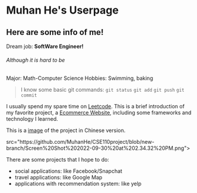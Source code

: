 # Muhan He's Userpage
## Here are some info of me!
Dream job: **SoftWare Engineer!**
###### Although it is hard to be
Major: Math-Computer Science
Hobbies: Swimming, baking

> I know some basic git commands:
`git status`
`git add`
`git push`
`git commit`

I usually spend my spare time on [Leetcode](https://leetcode.com).
This is a brief introduction of my favorite project, a [Ecommerce Website](/Done-Project-eg.md), including some frameworks and technology I learned.

This is a [image](https://github.com/MuhanHe/CSE110project/blob/new-branch/Screen%20Shot%202022-09-30%20at%202.34.32%20PM.png) of the project in Chinese version.

<picture>
  <source media="(project-image)" srcset="https://github.com/MuhanHe/CSE110project/blob/new-branch/Screen%20Shot%202022-09-30%20at%202.34.32%20PM.png">
  src="https://github.com/MuhanHe/CSE110project/blob/new-branch/Screen%20Shot%202022-09-30%20at%202.34.32%20PM.png">
</picture>

There are some projects that I hope to do:
- social applications: like Facebook/Snapchat
- travel applications: like Google Map
- applications with recommendation system: like yelp




